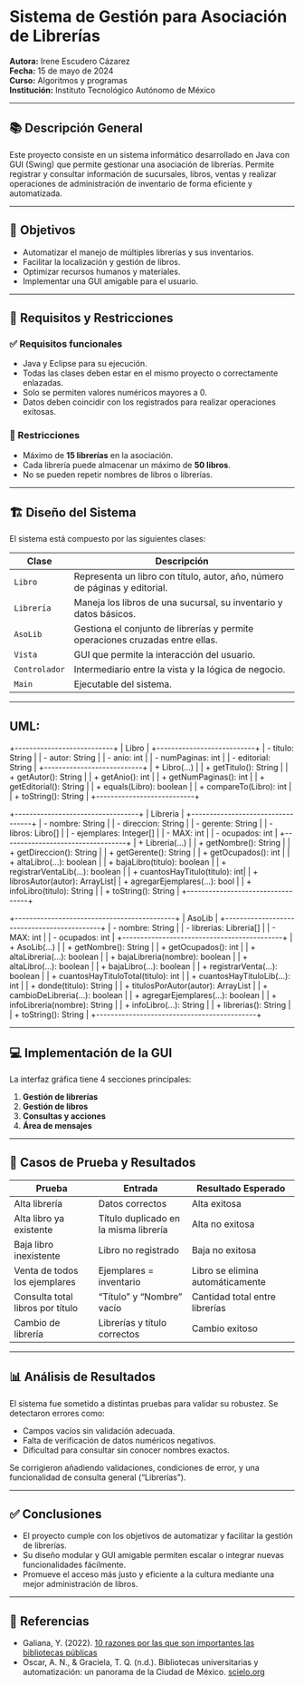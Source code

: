 # Sistema de Gestión para Asociación de Librerías

**Autora:** Irene Escudero Cázarez  
**Fecha:** 15 de mayo de 2024  
**Curso:** Algoritmos y programas  
**Institución:** Instituto Tecnológico Autónomo de México

---

## 📚 Descripción General

Este proyecto consiste en un sistema informático desarrollado en Java con GUI (Swing) que permite gestionar una asociación de librerías. Permite registrar y consultar información de sucursales, libros, ventas y realizar operaciones de administración de inventario de forma eficiente y automatizada.

---

## 🧠 Objetivos

- Automatizar el manejo de múltiples librerías y sus inventarios.
- Facilitar la localización y gestión de libros.
- Optimizar recursos humanos y materiales.
- Implementar una GUI amigable para el usuario.

---

## 🧩 Requisitos y Restricciones

### ✅ Requisitos funcionales

- Java y Eclipse para su ejecución.
- Todas las clases deben estar en el mismo proyecto o correctamente enlazadas.
- Solo se permiten valores numéricos mayores a 0.
- Datos deben coincidir con los registrados para realizar operaciones exitosas.

### 🚫 Restricciones

- Máximo de **15 librerías** en la asociación.
- Cada librería puede almacenar un máximo de **50 libros**.
- No se pueden repetir nombres de libros o librerías.

---

## 🏗️ Diseño del Sistema

El sistema está compuesto por las siguientes clases:

| Clase    | Descripción                                                                 |
|----------|------------------------------------------------------------------------------|
| `Libro`  | Representa un libro con título, autor, año, número de páginas y editorial.   |
| `Librería` | Maneja los libros de una sucursal, su inventario y datos básicos.          |
| `AsoLib` | Gestiona el conjunto de librerías y permite operaciones cruzadas entre ellas.|
| `Vista`  | GUI que permite la interacción del usuario.                                  |
| `Controlador` | Intermediario entre la vista y la lógica de negocio.                    |
| `Main`   | Ejecutable del sistema.                                                      |

---
## UML:
+---------------------------+
|           Libro           |
+---------------------------+
| - titulo: String          |
| - autor: String           |
| - anio: int               |
| - numPaginas: int        |
| - editorial: String       |
+---------------------------+
| + Libro(...)              |
| + getTitulo(): String     |
| + getAutor(): String      |
| + getAnio(): int          |
| + getNumPaginas(): int    |
| + getEditorial(): String  |
| + equals(Libro): boolean  |
| + compareTo(Libro): int   |
| + toString(): String      |
+---------------------------+

+----------------------------------+
|            Libreria             |
+----------------------------------+
| - nombre: String                |
| - direccion: String             |
| - gerente: String               |
| - libros: Libro[]               |
| - ejemplares: Integer[]         |
| - MAX: int                      |
| - ocupados: int                 |
+----------------------------------+
| + Libreria(...)                 |
| + getNombre(): String           |
| + getDireccion(): String        |
| + getGerente(): String          |
| + getOcupados(): int            |
| + altaLibro(...): boolean       |
| + bajaLibro(titulo): boolean    |
| + registrarVentaLib(...): boolean |
| + cuantosHayTitulo(titulo): int|
| + librosAutor(autor): ArrayList|
| + agregarEjemplares(...): bool |
| + infoLibro(titulo): String     |
| + toString(): String            |
+----------------------------------+

+--------------------------------------------+
|                 AsoLib                     |
+--------------------------------------------+
| - nombre: String                          |
| - librerias: Libreria[]                   |
| - MAX: int                                |
| - ocupados: int                           |
+--------------------------------------------+
| + AsoLib(...)                             |
| + getNombre(): String                     |
| + getOcupados(): int                      |
| + altaLibreria(...): boolean              |
| + bajaLibreria(nombre): boolean           |
| + altaLibro(...): boolean                 |
| + bajaLibro(...): boolean                 |
| + registrarVenta(...): boolean            |
| + cuantosHayTituloTotal(titulo): int      |
| + cuantosHayTituloLib(...): int           |
| + donde(titulo): String                   |
| + titulosPorAutor(autor): ArrayList       |
| + cambioDeLibreria(...): boolean          |
| + agregarEjemplares(...): boolean         |
| + infoLibreria(nombre): String            |
| + infoLibro(...): String                  |
| + librerias(): String                     |
| + toString(): String                      |
+--------------------------------------------+


---

## 💻 Implementación de la GUI

La interfaz gráfica tiene 4 secciones principales:

1. **Gestión de librerías**
2. **Gestión de libros**
3. **Consultas y acciones**
4. **Área de mensajes**



---

## 🧪 Casos de Prueba y Resultados

| Prueba                            | Entrada                               | Resultado Esperado             |
|----------------------------------|----------------------------------------|--------------------------------|
| Alta librería                    | Datos correctos                        | Alta exitosa                   |
| Alta libro ya existente          | Título duplicado en la misma librería | Alta no exitosa                |
| Baja libro inexistente           | Libro no registrado                    | Baja no exitosa                |
| Venta de todos los ejemplares   | Ejemplares = inventario               | Libro se elimina automáticamente |
| Consulta total libros por título | “Título” y “Nombre” vacío              | Cantidad total entre librerías |
| Cambio de librería               | Librerías y título correctos           | Cambio exitoso                 |

---

## 📊 Análisis de Resultados

El sistema fue sometido a distintas pruebas para validar su robustez. Se detectaron errores como:

- Campos vacíos sin validación adecuada.
- Falta de verificación de datos numéricos negativos.
- Dificultad para consultar sin conocer nombres exactos.

Se corrigieron añadiendo validaciones, condiciones de error, y una funcionalidad de consulta general (“Librerías”).

---

## ✅ Conclusiones

- El proyecto cumple con los objetivos de automatizar y facilitar la gestión de librerías.
- Su diseño modular y GUI amigable permiten escalar o integrar nuevas funcionalidades fácilmente.
- Promueve el acceso más justo y eficiente a la cultura mediante una mejor administración de libros.

---

## 📎 Referencias

- Galiana, Y. (2022). [10 razones por las que son importantes las bibliotecas públicas](https://www.lecturalia.com/blog/2022/10/19/razones-por-las-que-son-importantes-las-bibliotecas-publicas/)
- Oscar, A. N., & Graciela, T. Q. (n.d.). Bibliotecas universitarias y automatización: un panorama de la Ciudad de México. [scielo.org](http://scielo.org.co/scielo.php?script=sci_arttext&pid=S0120-09762011000200002)
